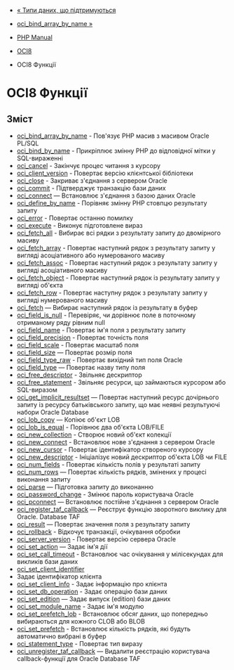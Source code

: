 - [« Типи даних, що підтримуються](oci8.datatypes.md)
- [oci_bind_array_by_name »](function.oci-bind-array-by-name.md)

- [PHP Manual](index.md)
- [OCI8](book.oci8.md)
- OCI8 Функції

# OCI8 Функції

## Зміст

- [oci_bind_array_by_name](function.oci-bind-array-by-name.md) -
Пов'язує PHP масив з масивом Oracle PL/SQL
- [oci_bind_by_name](function.oci-bind-by-name.md) - Прикріплює
змінну PHP до відповідної мітки у SQL-вираженні
- [oci_cancel](function.oci-cancel.md) - Закінчує процес читання
з курсору
- [oci_client_version](function.oci-client-version.md) - Повертає
версію клієнтської бібліотеки
- [oci_close](function.oci-close.md) - Закриває з'єднання з
сервером Oracle
- [oci_commit](function.oci-commit.md) - Підтверджує транзакцію
бази даних
- [oci_connect](function.oci-connect.md) — Встановлює з'єднання
з базою даних Oracle
- [oci_define_by_name](function.oci-define-by-name.md) -
Порівняє змінну PHP стовпцю результату запиту
- [oci_error](function.oci-error.md) - Повертає останню помилку
- [oci_execute](function.oci-execute.md) - Виконує підготовлене
вираз
- [oci_fetch_all](function.oci-fetch-all.md) - Вибирає всі рядки
з результату запиту до двомірного масиву
- [oci_fetch_array](function.oci-fetch-array.md) - Повертає
наступний рядок з результату запиту у вигляді асоціативного або
нумерованого масиву
- [oci_fetch_assoc](function.oci-fetch-assoc.md) - Повертає
наступний рядок з результату запиту у вигляді асоціативного масиву
- [oci_fetch_object](function.oci-fetch-object.md) - Повертає
наступний рядок із результату запиту у вигляді об'єкта
- [oci_fetch_row](function.oci-fetch-row.md) - Повертає наступну
рядок з результату запиту у вигляді нумерованого масиву
- [oci_fetch](function.oci-fetch.md) — Вибирає наступний рядок із
результату в буфер
- [oci_field_is_null](function.oci-field-is-null.md) - Перевіряє,
чи дорівнює поле в поточному отриманому ряду рівним null
- [oci_field_name](function.oci-field-name.md) - Повертає ім'я поля
з результату запиту
- [oci_field_precision](function.oci-field-precision.md) -
Повертає точність поля
- [oci_field_scale](function.oci-field-scale.md) - Повертає
масштаб поля
- [oci_field_size](function.oci-field-size.md) — Повертає розмір
поля
- [oci_field_type_raw](function.oci-field-type-raw.md) - Повертає
вихідний тип поля Oracle
- [oci_field_type](function.oci-field-type.md) — Повертає назву типу
поля
- [oci_free_descriptor](function.oci-free-descriptor.md) -
Звільняє дескриптор
- [oci_free_statement](function.oci-free-statement.md) - Звільняє
ресурси, що займаються курсором або SQL-виразом
- [oci_get_implicit_resultset](function.oci-get-implicit-resultset.md)
— Повертає наступний ресурс дочірнього запиту із ресурсу
батьківського запиту, що має неявні результуючі набори Oracle
Database
- [oci_lob_copy](function.oci-lob-copy.md) — Копіює об'єкт LOB
- [oci_lob_is_equal](function.oci-lob-is-equal.md) - Порівнює два
об'єкта LOB/FILE
- [oci_new_collection](function.oci-new-collection.md) - Створює
новий об'єкт колекції
- [oci_new_connect](function.oci-new-connect.md) - Встановлює
нове з'єднання з сервером Oracle
- [oci_new_cursor](function.oci-new-cursor.md) - Повертає
ідентифікатор створеного курсору
- [oci_new_descriptor](function.oci-new-descriptor.md) -
Ініціалізує новий дескриптор об'єкта LOB чи FILE
- [oci_num_fields](function.oci-num-fields.md) - Повертає
кількість полів у результаті запиту
- [oci_num_rows](function.oci-num-rows.md) — Повертає кількість
рядків, змінених у процесі виконання запиту
- [oci_parse](function.oci-parse.md) — Підготовка запиту до
виконанню
- [oci_password_change](function.oci-password-change.md) - Змінює
пароль користувача Oracle
- [oci_pconnect](function.oci-pconnect.md) — Встановлює
постійне з'єднання з сервером Oracle
- [oci_register_taf_callback](function.oci-register-taf-callback.md)
— Реєструє функцію зворотного виклику для Oracle.
Database TAF
- [oci_result](function.oci-result.md) — Повертає значення поля з
результату запиту
- [oci_rollback](function.oci-rollback.md) - Відкочує транзакції,
очікування обробки
- [oci_server_version](function.oci-server-version.md) - Повертає
версію сервера Oracle
- [oci_set_action](function.oci-set-action.md) — Задає ім'я
дії
- [oci_set_call_timeout](function.oci-set-call-timout.md) -
Встановлює час очікування у мілісекундах для викликів бази даних
- [oci_set_client_identifier](function.oci-set-client-identifier.md)
- Задає ідентифікатор клієнта
- [oci_set_client_info](function.oci-set-client-info.md) - Задає
інформацію про клієнта
- [oci_set_db_operation](function.oci-set-db-operation.md) - Задає
операцію бази даних
- [oci_set_edition](function.oci-set-edition.md) — Задає випуск
(edition) бази даних
- [oci_set_module_name](function.oci-set-module-name.md) - Задає
ім'я модулю
- [oci_set_prefetch_lob](function.oci-set-prefetch-lob.md) -
Встановлює обсяг даних, що попередньо вибираються для кожного
CLOB або BLOB
- [oci_set_prefetch](function.oci-set-prefetch.md) - Встановлює
кількість рядків, які будуть автоматично вибрані в буфер
- [oci_statement_type](function.oci-statement-type.md) - Повертає
тип виразу
- [oci_unregister_taf_callback](function.oci-unregister-taf-callback.md)
— Видалити реєстрацію користувача callback-функції для Oracle
Database TAF
